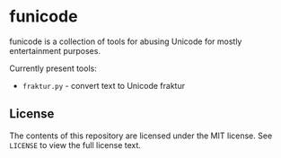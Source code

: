 funicode
========

funicode is a collection of tools for abusing Unicode for mostly entertainment
purposes.

Currently present tools:
* `fraktur.py` - convert text to Unicode fraktur


License
-------

The contents of this repository are licensed under the MIT license. See
`LICENSE` to view the full license text.
